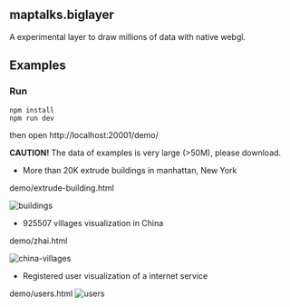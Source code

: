 maptalks.biglayer
----
A experimental layer to draw millions of data with native webgl.

## Examples

### Run
```shell
npm install
npm run dev
```
then open http://localhost:20001/demo/

**CAUTION!** The data of examples is very large (>50M), please download.

* More than 20K extrude buildings in manhattan, New York

demo/extrude-building.html

![buildings](https://user-images.githubusercontent.com/13678919/34857106-023048c0-f784-11e7-95dc-740bc0a636ed.png)

* 925507 villages visualization in China

demo/zhai.html

![china-villages](https://user-images.githubusercontent.com/13678919/34857110-050a7bec-f784-11e7-9034-ff6977204657.png)

* Registered user visualization of a internet service

demo/users.html
![users](https://user-images.githubusercontent.com/13678919/34857111-06a89b5a-f784-11e7-9d3d-3d932e93c335.png)
